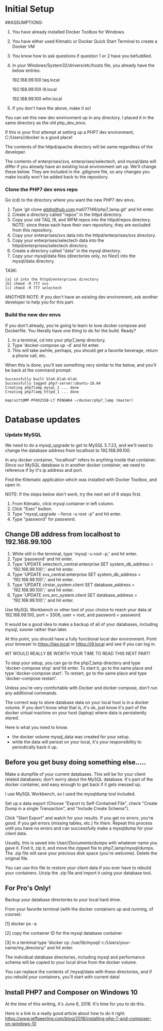 # Initial Setup

##ASSUMPTIONS:
1.  You have already installed Docker Toolbox for Windows.
2.  You have either used Kitmatic or Docker Quick Start Terminal to create a Docker VM
3.  You know how to ask questions if question 1 or 2 have you befuddled.
4.  In your Windows/System32/drivers/etc/hosts file, you already have the below entries:

    192.168.99.100 taq.local
    
    192.168.99.100 i9.local
    
    192.168.99.100 wfm.local

5.  If you don't have the above, make it so!

You can set this new dev environment up in any directory.  I placed it in the same directory as the
old php_dev_envs.

If this is your first attempt at setting up a PHP7 dev environment, C:/Users/<your-name>/docker is a
good place!

The contents of the httpd/apache directory will be same regardless of the developer.

The contents of enterprises/svs, enterprises/selectech, and mysql/data will differ if you already
have an existing local environment set up.  We'll change these below.  They are included in the
.gitignore file, so any changes you make locally won't be added back to the repository.

### Clone the PHP7 dev envs repo
Go (cd) to the directory where you want the new PHP7 dev envs.
1. Type 'git clone git@github.com:ma077146/php7_lamp.git' and hit enter.
2. Create a directory called "repos" in the httpd directory.
3. Copy your old TAQ, I9, and WFM repos into the httpd/repos directory.
   NOTE: since these each have their own repository, they are excluded from this repository.
4. Copy your enterprises/svs data into the httpd/enterprises/svs directory.
5. Copy your enterprises/selectech data into the httpd/enterprises/selectech directory.
6. Create a  directory called "data" in the mysql directory.
7. Copy your mysql/data files (directories only, no files!) into the mysql/data directory.

TASK:

    [a] cd into the httpd/enterprises directory
    [b] chmod -R 777 svs
    [c] chmod -R 777 selectech
    
ANOTHER NOTE: If you don't have an existing dev environment, ask another developer to help you for
this part.

### Build the new dev envs
If you don't already, you're going to learn to love docker compose and Dockerfile.  You literally
have one thing to do for the build.  Ready?

1. In a terminal, cd into your php7_lamp directory.
2. Type 'docker-compose up -d' and hit enter.
3. This will take awhile, perhaps, you should get a favorite beverage, return a phone call, etc.

When this is done, you'll see something very similar to the below, and you'll be back at the
command prompt:

~~~~~~~~~~~~~~~~~~~~~~~~~~~~~~~~~~~~~~~~~~~~~~~~~~~~~~~~~~~
Successfully built blah-blah-blah
Successfully tagged php7-server:ubuntu-18.04
Creating php7lamp_mysql_1 ... done
Creating php7lamp_httpd_1 ... done

mapruitt@MP-PF0X255B-LT MINGW64 ~/docker/php7_lamp (master)
~~~~~~~~~~~~~~~~~~~~~~~~~~~~~~~~~~~~~~~~~~~~~~~~~~~~~~~~~~~


# Database updates
### Update MySQL
We need to do a mysql_upgrade to get to MySQL 5.7.23, and we'll need to change the 
database address from localhost to 192.168.99.100.

In any docker container, "localhost" refers to anything inside that container.  
Since our MySQL database is in another docker container, we need to reference if
by it's ip address and port.

Find the Kitematic application which was installed with Docker Toolbox, and open in.

NOTE: If the steps below don't work, try the next set of 6 steps first.

1. From Kitmatic, click mysql container in left column.
2. Click "Exec" button.
3. Type "mysql_upgrade --force -u root -p" and hit enter.
4. Type "password" for password.

## Change DB address from localhost to 192.168.99.100
1. While still in the terminal, type 'mysql -u root -p;' and hit enter.
2. Type 'password' and hit enter.
3. Type 'UPDATE selectech_central.enterprise SET system_db_address = '192.168.99.100';' and hit enter.
4. Type 'UPDATE svs_central.enterprise SET system_db_address = '192.168.99.100';' and hit enter.
5. Type 'UPDATE clrstar_system.client SET database_address = '192.168.99.100';' and hit enter.
6. Type 'UPDATE svs_erc_system.client SET database_address = '192.168.99.100';' and hit enter.

Use MySQL Workbench or other tool of your choice to reach your data at 192.168.99.100, port = 3306,
user = root, and password = password.

It would be a good idea to make a backup of all of your databases, including mysql, sooner rather
than later.

At this point, you should have a fully functional local dev environment.  Point your browser to
https://taq.local or https://i9.local and see if you can log in.

#IT WOULD REALLY BE WORTH YOUR TIME TO READ THIS NEXT PART!

To stop your setup, you can go to the php7_lamp directory and type 'docker-compose stop' and hit enter.
To start it, go to the same place and type 'docker-compose start'.
To restart, go to the same place and type 'docker-compose restart'.

Unless you're very comfortable with Docker and docker compose, don't run any additional commands.

The correct way to store database data on your local host is in a docker volume.  If you don't know
what that is, it's ok, just know it's part of the docker virtual machine on your host (laptop) where
data is persistently stored.

Here is what you need to know.
- the docker volume mysql_data was created for your setup.
- while the data will persist on your local, it's your responsibility to periodically back it up.

## Before you get busy doing something else.....
Make a dumpfile of your current databases.  This will be for your client related databases; don't
worry about the MySQL database.  It's part of the docker container, and easy enough to get back if
it gets messed up.

I use MySQL Workbench, so I used the mysqldump tool included.

Set up a data export (Choose "Export to Self-Contained File", check "Create Dump in a single
Transaction", and  "Include Create Schema").

Click "Start Export" and watch for your results.  If you get no errors, you're good.  If you get
errors (missing tables, etc.) fix them.  Repeat this process until you have no errors and can
successfully make a mysqldump for your client data.

Usually, this is saved into User/<username>/Documents/dumps with whatever name you gave it.  Find
it, zip it, and move the zipped file to php7_lamp/mysql/dumps. The .zip file will save your precious
disk space (you're welcome). Delete the original file.

You can use this file to restore your client data if you ever have to rebuild your containers.
Unzip the .zip file and import it using your database tool.

## For Pro's Only!
Backup your database directories to your local hard drive.

From your favorite terminal (with the docker containers up and running, of course):

[1] docker ps -a

[2] copy the container ID for the mysql database container

[3] in a terminal type 'docker cp <containerID>:/var/lib/mysql/ c:/Users/your-name/my_directory/'
and hit enter.

The individual database directories, including mysql and performance schema will be copied to your
local drive from the docker volume.

You can replace the contents of /mysql/data with these directories, and if you rebuild your
containers, you'll start with current data!

## Install PHP7 and Composer on Windows 10
At the time of this writing, it's June 6, 2018. It's time for you to do this.

Here is a link to a really good article about how to do it right.
https://www.jeffgeerling.com/blog/2018/installing-php-7-and-composer-on-windows-10